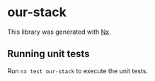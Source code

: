 # our-stack

This library was generated with [Nx](https://nx.dev).

## Running unit tests

Run `nx test our-stack` to execute the unit tests.
